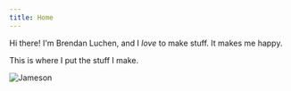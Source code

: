 ```yaml
---
title: Home
---
```


Hi there! I'm Brendan Luchen, and I *love* to make stuff.  It makes me happy. 

This is where I put the stuff I make.

![Jameson](/assets/images/jamie.png "His name is Jameson. Disclaimer: I did not make him.")


